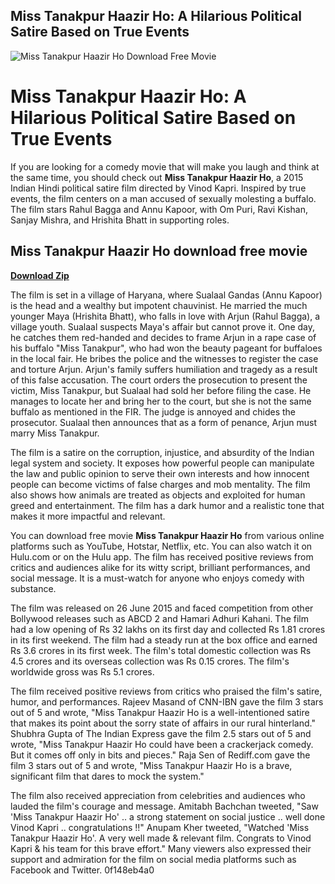 ## Miss Tanakpur Haazir Ho: A Hilarious Political Satire Based on True Events

 
![Miss Tanakpur Haazir Ho Download Free Movie](https://encrypted-tbn0.gstatic.com/images?q=tbn:ANd9GcSY9dHqkLk52NnuyJSfHhwPrFphLRKZr8UiwGcm08XiN5MXxXRNrQHnQZLg)

 
# Miss Tanakpur Haazir Ho: A Hilarious Political Satire Based on True Events
 
If you are looking for a comedy movie that will make you laugh and think at the same time, you should check out **Miss Tanakpur Haazir Ho**, a 2015 Indian Hindi political satire film directed by Vinod Kapri. Inspired by true events, the film centers on a man accused of sexually molesting a buffalo. The film stars Rahul Bagga and Annu Kapoor, with Om Puri, Ravi Kishan, Sanjay Mishra, and Hrishita Bhatt in supporting roles.
 
## Miss Tanakpur Haazir Ho download free movie


[**Download Zip**](https://www.google.com/url?q=https%3A%2F%2Furloso.com%2F2tKoQj&sa=D&sntz=1&usg=AOvVaw3fTs5THOfQvLtzRCLOOgDA)

 
The film is set in a village of Haryana, where Sualaal Gandas (Annu Kapoor) is the head and a wealthy but impotent chauvinist. He married the much younger Maya (Hrishita Bhatt), who falls in love with Arjun (Rahul Bagga), a village youth. Sualaal suspects Maya's affair but cannot prove it. One day, he catches them red-handed and decides to frame Arjun in a rape case of his buffalo "Miss Tanakpur", who had won the beauty pageant for buffaloes in the local fair. He bribes the police and the witnesses to register the case and torture Arjun. Arjun's family suffers humiliation and tragedy as a result of this false accusation. The court orders the prosecution to present the victim, Miss Tanakpur, but Sualaal had sold her before filing the case. He manages to locate her and bring her to the court, but she is not the same buffalo as mentioned in the FIR. The judge is annoyed and chides the prosecutor. Sualaal then announces that as a form of penance, Arjun must marry Miss Tanakpur.
 
The film is a satire on the corruption, injustice, and absurdity of the Indian legal system and society. It exposes how powerful people can manipulate the law and public opinion to serve their own interests and how innocent people can become victims of false charges and mob mentality. The film also shows how animals are treated as objects and exploited for human greed and entertainment. The film has a dark humor and a realistic tone that makes it more impactful and relevant.
 
You can download free movie **Miss Tanakpur Haazir Ho** from various online platforms such as YouTube, Hotstar, Netflix, etc. You can also watch it on Hulu.com or on the Hulu app. The film has received positive reviews from critics and audiences alike for its witty script, brilliant performances, and social message. It is a must-watch for anyone who enjoys comedy with substance.
  
The film was released on 26 June 2015 and faced competition from other Bollywood releases such as ABCD 2 and Hamari Adhuri Kahani. The film had a low opening of Rs 32 lakhs on its first day and collected Rs 1.81 crores in its first weekend. The film had a steady run at the box office and earned Rs 3.6 crores in its first week. The film's total domestic collection was Rs 4.5 crores and its overseas collection was Rs 0.15 crores. The film's worldwide gross was Rs 5.1 crores.
 
The film received positive reviews from critics who praised the film's satire, humor, and performances. Rajeev Masand of CNN-IBN gave the film 3 stars out of 5 and wrote, \"Miss Tanakpur Haazir Ho is a well-intentioned satire that makes its point about the sorry state of affairs in our rural hinterland.\" Shubhra Gupta of The Indian Express gave the film 2.5 stars out of 5 and wrote, \"Miss Tanakpur Haazir Ho could have been a crackerjack comedy. But it comes off only in bits and pieces.\" Raja Sen of Rediff.com gave the film 3 stars out of 5 and wrote, \"Miss Tanakpur Haazir Ho is a brave, significant film that dares to mock the system.\"
 
The film also received appreciation from celebrities and audiences who lauded the film's courage and message. Amitabh Bachchan tweeted, \"Saw 'Miss Tanakpur Haazir Ho' .. a strong statement on social justice .. well done Vinod Kapri .. congratulations !!\" Anupam Kher tweeted, \"Watched 'Miss Tanakpur Haazir Ho'. A very well made & relevant film. Congrats to Vinod Kapri & his team for this brave effort.\" Many viewers also expressed their support and admiration for the film on social media platforms such as Facebook and Twitter.
 0f148eb4a0
